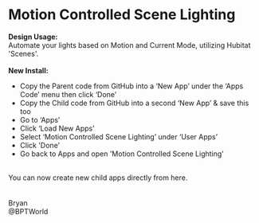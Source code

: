 # Motion Controlled Scene Lighting
<b>Design Usage:</b><br>
Automate your lights based on Motion and Current Mode, utilizing Hubitat 'Scenes'.<br><br>
<b>New Install:</b><br>
* Copy the Parent code from GitHub into a ‘New App’ under the ‘Apps Code’ menu then click ‘Done’
* Copy the Child code from GitHub into a second ‘New App’ & save this too
* Go to ‘Apps’
* Click ‘Load New Apps’
* Select ‘Motion Controlled Scene Lighting’ under ‘User Apps’
* Click 'Done'
* Go back to Apps and open 'Motion Controlled Scene Lighting'
<br>
You can now create new child apps directly from here.<br><br>

<br>
Bryan<br>
@BPTWorld
